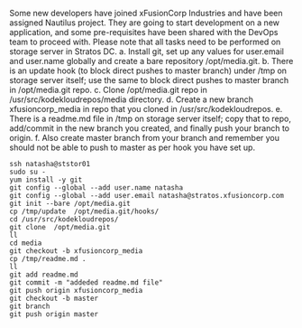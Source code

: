 Some new developers have joined xFusionCorp Industries and have been assigned Nautilus project. They are going to start development on a new application, and some pre-requisites have been shared with the DevOps team to proceed with. Please note that all tasks need to be performed on storage server in Stratos DC.
a. Install git, set up any values for user.email and user.name globally and create a bare repository /opt/media.git.
b. There is an update hook (to block direct pushes to master branch) under /tmp on storage server itself; use the same to block direct pushes to master branch in /opt/media.git repo.
c. Clone /opt/media.git repo in /usr/src/kodekloudrepos/media directory.
d. Create a new branch xfusioncorp_media in repo that you cloned in /usr/src/kodekloudrepos.
e. There is a readme.md file in /tmp on storage server itself; copy that to repo, add/commit in the new branch you created, and finally push your branch to origin.
f. Also create master branch from your branch and remember you should not be able to push to master as per hook you have set up.

```
ssh natasha@ststor01
sudo su -
yum install -y git
git config --global --add user.name natasha
git config --global --add user.email natasha@stratos.xfusioncorp.com
git init --bare /opt/media.git
cp /tmp/update  /opt/media.git/hooks/
cd /usr/src/kodekloudrepos/
git clone  /opt/media.git
ll
cd media
git checkout -b xfusioncorp_media
cp /tmp/readme.md .
ll
git add readme.md
git commit -m "addeded readme.md file"
git push origin xfusioncorp_media
git checkout -b master
git branch
git push origin master
```